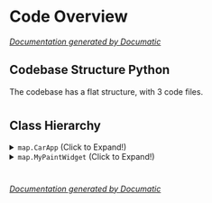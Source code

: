 # Code Overview

[_Documentation generated by Documatic_](https://www.documatic.com)

<!---Documatic-section-Codebase Structure Python-start--->
## Codebase Structure Python

The codebase has a flat structure, with 3 code files.

# #
<!---Documatic-section-Codebase Structure Python-end--->

<!---Documatic-section-Class Hierarchy-start--->
## Class Hierarchy

<!---Documatic-block-map.CarApp-start--->
<details>
	<summary><code>map.CarApp</code> (Click to Expand!)</summary>

* map.CarApp
* map_commented.CarApp
</details>
<!---Documatic-block-map.CarApp-end--->

<!---Documatic-block-map.MyPaintWidget-start--->
<details>
	<summary><code>map.MyPaintWidget</code> (Click to Expand!)</summary>

* map.Ball1
* map.Ball2
* map.Ball3
* map.Car
* map.Game
* map.MyPaintWidget
* map_commented.Ball1
* map_commented.Ball2
* map_commented.Ball3
* map_commented.Car
* map_commented.Game
* map_commented.MyPaintWidget
</details>
<!---Documatic-block-map.MyPaintWidget-end--->

# #
<!---Documatic-section-Class Hierarchy-end--->

[_Documentation generated by Documatic_](https://www.documatic.com)